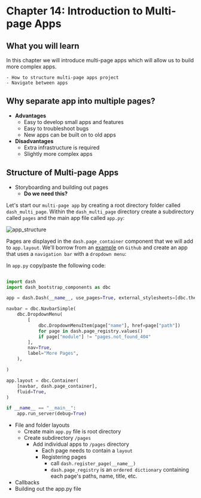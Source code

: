 # Chapter 14: Introduction to Multi-page Apps

## What you will learn
In this chapter we will introduce multi-page apps which will allow us to build more complex apps.
```{admonition} Learning Intentions
- How to structure multi-page apps project
- Navigate between apps
```

## Why separate app into multiple pages?
  - <b>Advantages</b>
    - Easy to develop small apps and features
    - Easy to troubleshoot bugs
    - New apps can be built on to old apps
  - <b>Disadvantages</b>
    - Extra infrastructure is required
    - Slightly more complex apps

## Structure of Multi-page Apps
  - Storyboarding and building out pages
    - <b>Do we need this?</b>

Let's start our `multi-page app` by creating a root directory folder called `dash_multi_page`.  Within the `dash_multi_page` directory create a subdirectory called `pages` and the main app file called `app.py`:

![app_structure](ch14_files/app_structure.png)

Pages are displayed in the `dash.page_container` component that we will add to `app.layout`.  We'll borrow from an [example](https://github.com/AnnMarieW/dash-multi-page-app-demos/tree/main/multi_page_example1) on `Github` and create an app that uses a `navigation bar` with a `dropdown menu`:

In `app.py` copy/paste the following code:

```python

import dash
import dash_bootstrap_components as dbc

app = dash.Dash(__name__, use_pages=True, external_stylesheets=[dbc.themes.BOOTSTRAP])

navbar = dbc.NavbarSimple(
    dbc.DropdownMenu(
        [
            dbc.DropdownMenuItem(page["name"], href=page["path"])
            for page in dash.page_registry.values()
            if page["module"] != "pages.not_found_404"
        ],
        nav=True,
        label="More Pages",
    ),

)

app.layout = dbc.Container(
    [navbar, dash.page_container],
    fluid=True,
)

if __name__ == "__main__":
    app.run_server(debug=True)


```

  - File and folder layouts
    - Create main `app.py` file is root directory
    - Create subdirectory `/pages`
      - Add individual apps to `/pages` directory
        - Each page needs to contain a `layout`
        - Registering pages
          -  call ```dash.register_page(__name__)```
          - ```dash.page_registry``` is an `ordered dictionary` containing each page's paths, name, title, etc.
  - Callbacks
  - Building out the app.py file

